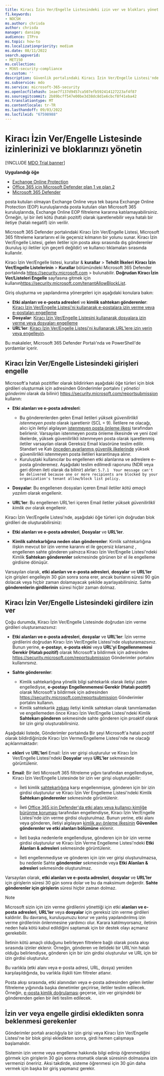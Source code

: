 ```yaml
---
title: Kiracı İzin Ver/Engelle Listesindeki izin ver ve blokları yönet
f1.keywords:
- NOCSH
ms.author: chrisda
author: chrisda
manager: dansimp
audience: ITPro
ms.topic: how-to
ms.localizationpriority: medium
ms.date: 08/11/2022
search.appverid:
- MET150
ms.collection:
- M365-security-compliance
ms.custom: ''
description: Güvenlik portalındaki Kiracı İzin Ver/Engelle Listesi'nde izin verme ve blokları yönetmeyi öğrenin.
ms.subservice: mdo
ms.service: microsoft-365-security
ms.openlocfilehash: 1eae7f137d9457ca507efb592414127223af4f87
ms.sourcegitcommit: 2b89bcff547e00be3d38dc8d1e6cbcf8f41eba42
ms.translationtype: MT
ms.contentlocale: tr-TR
ms.lasthandoff: 09/03/2022
ms.locfileid: "67598988"
---
```

# <a name="manage-your-allows-and-blocks-in-the-tenant-allowblock-list"></a>Kiracı İzin Ver/Engelle Listesinde izinlerinizi ve bloklarınızı yönetin

[!INCLUDE [MDO Trial banner](../includes/mdo-trial-banner.md)]

**Uygulandığı öğe**
- [Exchange Online Protection](exchange-online-protection-overview.md)
- [Office 365 için Microsoft Defender plan 1 ve plan 2](defender-for-office-365.md)
- [Microsoft 365 Defender](../defender/microsoft-365-defender.md)

posta kutuları olmayan Exchange Online veya tek başına Exchange Online Protection (EOP) kuruluşlarında posta kutuları olan Microsoft 365 kuruluşlarında, Exchange Online EOP filtreleme kararına katılamayabilirsiniz. Örneğin, iyi bir ileti kötü (hatalı pozitif) olarak işaretlenebilir veya hatalı bir iletiye (hatalı negatif) izin verilir.

Microsoft 365 Defender portalındaki Kiracı İzin Ver/Engelle Listesi, Microsoft 365 filtreleme kararlarını el ile geçersiz kılmanın bir yolunu sunar. Kiracı İzin Ver/Engelle Listesi, gelen iletiler için posta akışı sırasında dış gönderenler (kuruluş içi iletiler için geçerli değildir) ve kullanıcı tıklamaları sırasında kullanılır.

Kiracı İzin Ver/Engelle listesi, kurallar & **kurallar** \> **Tehdit İlkeleri** **Kiracı İzin Ver/Engelle Listelerinin** \> **Kurallar** bölümündeki Microsoft 365 Defender portalında <https://security.microsoft.com> \> bulunabilir. **Doğrudan Kiracı İzin Ver/Listeleri Engelle** sayfasına gitmek için kullanın<https://security.microsoft.com/tenantAllowBlockList>.

Giriş oluşturma ve yapılandırma yönergeleri için aşağıdaki konulara bakın:

- **Etki alanları ve e-posta adresleri** ve **kimlik sahtekarı gönderenler**: [Kiracı İzin Ver/Engelle Listesi'ni kullanarak e-postalara izin verme veya e-postaları engelleme](allow-block-email-spoof.md)
- **Dosyalar**: [Kiracı İzin Ver/Engelle Listesini kullanarak dosyalara izin verme veya dosyaları engelleme](allow-block-files.md)
- **URL'ler**: [Kiracı İzin Ver/Engelle Listesi'ni kullanarak URL'lere izin verin veya engelleyin](allow-block-urls.md).

Bu makaleler, Microsoft 365 Defender Portalı'nda ve PowerShell'de yordamlar içerir.

## <a name="block-entries-in-the-tenant-allowblock-list"></a>Kiracı İzin Ver/Engelle Listesindeki girişleri engelle

Microsoft'a hatalı pozitifler olarak bildirirken aşağıdaki öğe türleri için blok girdileri oluşturmak için adresinden Gönderimler portalını ( *yönetici gönderimi* olarak da bilinir) <https://security.microsoft.com/reportsubmission> kullanın:

- **Etki alanları ve e-posta adresleri**:
  - Bu gönderenlerden gelen Email iletileri *yüksek güvenilirlikli istenmeyen posta* olarak işaretlenir (SCL = 9). İletilere ne olacağı, alıcı için iletiyi algılayan [istenmeyen posta önleme ilkesi](configure-your-spam-filter-policies.md) tarafından belirlenir. Varsayılan istenmeyen posta önleme ilkesinde ve yeni özel ilkelerde, yüksek güvenilirlikli istenmeyen posta olarak işaretlenmiş iletiler varsayılan olarak Gereksiz Email klasörüne teslim edilir. Standart ve Katı [önceden ayarlanmış güvenlik ilkelerinde](preset-security-policies.md) yüksek güvenilirlikli istenmeyen posta iletileri karantinaya alınır.
  - Kuruluştaki kullanıcılar bu engellenen etki alanlarına ve adreslere e-posta gönderemez. Aşağıdaki teslim edilmedi raporunu (NDR veya geri dönen ileti olarak da bilinir) alırlar: `5.7.1  Your message can't be delivered because one or more recipients are blocked by your organization's tenant allow/block list policy.`

- **Dosyalar**: Bu engellenen dosyaları içeren Email iletiler *kötü amaçlı yazılım* olarak engellenir.

- **URL'ler**: Bu engellenen URL'leri içeren Email iletiler *yüksek güvenilirlikli kimlik avı* olarak engellenir.

Kiracı İzin Ver/Engelle Listesi'nde, aşağıdaki öğe türleri için doğrudan blok girdileri de oluşturabilirsiniz:

- **Etki alanları ve e-posta adresleri**, **Dosyalar** ve **URL'ler**.

- **Kimlik sahtekarlığına neden olan gönderenler**: Kimlik sahtekarlığına ilişkin mevcut bir izin verme kararını el ile geçersiz kılarsanız [,](learn-about-spoof-intelligence.md) engellenen sahte gönderen yalnızca Kiracı İzin Ver/Engelle Listesi'ndeki Kimlik **Sahtekarı gönderenler** sekmesinde görünen bir el ile engelleme girdisine dönüşür.

Varsayılan olarak, **etki alanları ve e-posta adresleri**, **dosyalar** ve **URL'ler** için girişleri engelleyin 30 gün sonra sona erer, ancak bunların süresi 90 gün dolacak veya hiçbir zaman dolamayacak şekilde ayarlayabilirsiniz. Sahte **gönderenlerin girdilerinin** süresi hiçbir zaman dolmaz.

## <a name="allow-entries-in-the-tenant-allowblock-list"></a>Kiracı İzin Ver/Engelle Listesindeki girdilere izin ver

Çoğu durumda, Kiracı İzin Ver/Engelle Listesinde doğrudan izin verme girdileri oluşturamazsınız:

- **Etki alanları ve e-posta adresleri**, **dosyalar** ve **URL'ler**: İzin verme girdilerini doğrudan Kiracı İzin Ver/Engelle Listesi'nde oluşturamazsınız. Bunun yerine, **e-postayı**, **e-posta ekini** veya **URL'yi** **Engellenmemesi Gerekir (Hatalı pozitif)** olarak Microsoft'a bildirmek için adresinden <https://security.microsoft.com/reportsubmission> Gönderimler portalını kullanırsınız.

- **Sahte gönderenler**:
  - Kimlik sahtekarlığına yönelik bilgi sahtekarlık olarak iletiyi zaten engellediyse, **e-postayı** **Engellenmemesi Gerekir (Hatalı pozitif)** olarak Microsoft'a bildirmek için adresinden <https://security.microsoft.com/reportsubmission> Gönderimler portalını kullanın.
  - Kimlik sahtekarlık [zekası](learn-about-spoof-intelligence.md) iletiyi kimlik sahtekarı olarak tanımlamadan ve engellemeden önce Kiracı İzin Ver/Engelle Listesi'ndeki Kimlik **Sahtekarı gönderen** sekmesinde sahte gönderen için proaktif olarak bir izin girişi oluşturabilirsiniz.

Aşağıdaki listede, Gönderimler portalında Bir şeyi Microsoft'a hatalı pozitif olarak bildirdiğinizde Kiracı İzin Verme/Engelleme Listesi'nde ne olacağı açıklanmaktadır:

- **ekleri** ve **URL'leri** Email: İzin ver girişi oluşturulur ve Kiracı İzin Ver/Engelle Listesi'ndeki **Dosyalar** veya **URL'ler** sekmesinde görüntülenir.

- **Email**: Bir ileti Microsoft 365 filtreleme yığını tarafından engellendiyse, Kiracı İzin Ver/Engelle Listesinde bir izin ver girişi oluşturulabilir:

  - İleti kimlik [sahtekarlığına](learn-about-spoof-intelligence.md) karşı engellenmişse, gönderen için bir izin girdisi oluşturulur ve Kiracı İzin Ver Engelleme Listesi'ndeki Kimlik **Sahtekarı gönderenler** sekmesinde görüntülenir.

  - İleti [Office 365 için Defender'da etki alanı veya kullanıcı kimliğe bürünme koruması](set-up-anti-phishing-policies.md#impersonation-settings-in-anti-phishing-policies-in-microsoft-defender-for-office-365) tarafından engellendiyse, Kiracı İzin Ver/Engelle Listesi'nde izin verme girdisi oluşturulmaz. Bunun yerine, etki alanı veya gönderen, iletiyi algılayan [kimlik avı önleme ilkesinin](configure-mdo-anti-phishing-policies.md#use-the-microsoft-365-defender-portal-to-modify-anti-phishing-policies) **Güvenilen gönderenler ve etki alanları bölümüne** eklenir.

  - İleti başka nedenlerle engellendiyse, gönderen için bir izin verme girdisi oluşturulur ve Kiracı İzin Verme Engelleme Listesi'ndeki **Etki Alanları & adresleri** sekmesinde görüntülenir.

  - İleti engellenmediyse ve gönderen için izin ver girişi oluşturulmazsa, bu nedenle Sahte **gönderenler** sekmesinde veya **Etki Alanları & adresleri** sekmesinde oluşturulmaz.

Varsayılan olarak, **etki alanları ve e-posta adresleri**, **dosyalar** ve **URL'ler** için girişlerin süresi 30 gün sonra dolar ve bu da maksimum değerdir. **Sahte gönderenler için girişlerin** süresi hiçbir zaman dolmaz.

> [!NOTE]
> Microsoft sizin için izin verme girdilerini yönettiği için etki **alanları ve e-posta adresleri**, **URL'ler** veya **dosyalar** için gereksiz izin verme girdileri kaldırılır. Bu davranış, kuruluşunuzu korur ve yanlış yapılandırılmış izin verme girdilerinin önlenmesine yardımcı olur. Karara katılmıyorsanız, iletinin neden hala kötü kabul edildiğini saptamak için bir destek olayı açmanız gerekebilir.
>
> İletinin kötü amaçlı olduğunu belirleyen filtrelere bağlı olarak posta akışı sırasında izinler eklenir. Örneğin, gönderen ve iletideki bir URL'nin hatalı olduğu belirlendiyse, gönderen için bir izin girdisi oluşturulur ve URL için bir izin girdisi oluşturulur.
>
> Bu varlıkla (etki alanı veya e-posta adresi, URL, dosya) yeniden karşılaşıldığında, bu varlıkla ilişkili tüm filtreler atlanır.
>
> Posta akışı sırasında, etki alanından veya e-posta adresinden gelen iletiler filtreleme yığınında başka denetimler geçirirse, iletiler teslim edilecek. Örneğin, [e-posta kimlik doğrulaması](email-validation-and-authentication.md) geçerse, izin ver girişindeki bir gönderenden gelen bir ileti teslim edilecek.

## <a name="what-to-expect-after-you-add-an-allow-or-block-entry"></a>İzin ver veya engelle girdisi ekledikten sonra beklenmesi gerekenler

Gönderimler portalı aracılığıyla bir izin girişi veya Kiracı İzin Ver/Engelle Listesi'ne bir blok girişi ekledikten sonra, girdi hemen çalışmaya başlamalıdır.

Sistemin izin verme veya engelleme hakkında bilgi edinip öğrenmediğini görmek için girişlerin 30 gün sonra otomatik olarak süresinin dolmasına izin vermenizi öneririz. Aksi takdirde, sisteme öğrenmesi için 30 gün daha vermek için başka bir giriş yapmanız gerekir.
